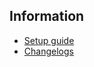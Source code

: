 ## Information
* [Setup guide](/prologue/guide/nds)
* [Changelogs](https://github.com/AGTTeam/ProLogueData/releases)
